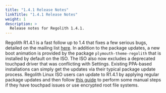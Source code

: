 ```yaml
---
title: "1.4.1 Release Notes"
linkTitle: "1.4.1 Release Notes"
weight: 1
description: >
  Release notes for Regolith 1.4.1.
---
```


Regolith R1.4.1 is a fast follow up to 1.4 that fixes a few serious bugs, detailed on the mailing list [here](https://www.freelists.org/post/regolith-linux/Package-Updates-to-Release).  In addition to the package updates, a new boot animation is provided by the package `plymouth-theme-regolith` that is installed by default on the ISO.  The ISO also now excludes a deprecated touchpad driver that was conflicting with Settings.  Existing PPA-based installations can simply get the updates via their typical package update process.  Regolith Linux ISO users can update to R1.4.1 by applying regular package updates and then follow [this guide](../../../howto/update-14-141) to perform some manual steps if they have touchpad issues or use encrypted root file systems.
